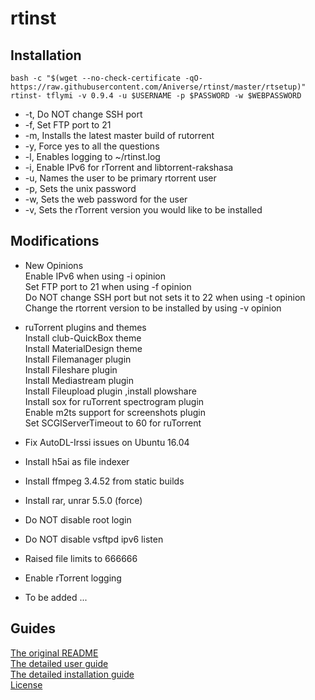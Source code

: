 # rtinst



## Installation

```
bash -c "$(wget --no-check-certificate -qO- https://raw.githubusercontent.com/Aniverse/rtinst/master/rtsetup)"
rtinst- tflymi -v 0.9.4 -u $USERNAME -p $PASSWORD -w $WEBPASSWORD 
```

- -t, Do NOT change SSH port  
- -f, Set FTP port to 21  
- -m, Installs the latest master build of rutorrent  
- -y, Force yes to all the questions  
- -l, Enables logging to ~/rtinst.log  
- -i, Enable IPv6 for rTorrent and libtorrent-rakshasa  
- -u, Names the user to be primary rtorrent user  
- -p, Sets the unix password  
- -w, Sets the web password for the user  
- -v, Sets the rTorrent version you would like to be installed  




## Modifications

- New Opinions  
Enable IPv6 when using -i opinion  
Set FTP port to 21 when using -f opinion  
Do NOT change SSH port but not sets it to 22 when using -t opinion  
Change the rtorrent version to be installed by using -v opinion  

- ruTorrent plugins and themes  
Install club-QuickBox theme  
Install MaterialDesign theme  
Install Filemanager plugin  
Install Fileshare plugin  
Install Mediastream plugin  
Install Fileupload plugin ,install plowshare  
Install sox for ruTorrent spectrogram plugin  
Enable m2ts support for screenshots plugin  
Set SCGIServerTimeout to 60 for ruTorrent  
- Fix AutoDL-Irssi issues on Ubuntu 16.04  

- Install h5ai as file indexer  
- Install ffmpeg 3.4.52 from static builds  
- Install rar, unrar 5.5.0 (force)  

- Do NOT disable root login  
- Do NOT disable vsftpd ipv6 listen  
- Raised file limits to 666666  
- Enable rTorrent logging  

- To be added ...  




## Guides

[The original README](https://github.com/arakasi72/rtinst/blob/master/README.md)  
[The detailed user guide](https://github.com/arakasi72/rtinst/wiki/Guide)  
[The detailed installation guide](https://github.com/arakasi72/rtinst/wiki/Installing-rtinst)  
[License](https://github.com/arakasi72/rtinst/blob/master/LICENSE)  
